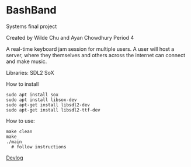 # BashBand
Systems final project 

Created by Wilde Chu and Ayan Chowdhury
Period 4

A real-time keyboard jam session for multiple users. A user will host a server, where they themselves and others across the internet can connect and make music.

Libraries: 
SDL2
SoX

How to install
```
sudo apt install sox
sudo apt install libsox-dev
sudo apt-get install libsdl2-dev
sudo apt-get install libsdl2-ttf-dev
```

How to use:
```
make clean
make
./main
  # follow instructions
```
[Devlog](https://github.com/Ca7Ac1/BashBand/blob/main/DEVLOG.md)
